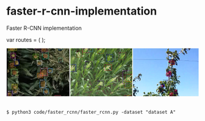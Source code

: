 # faster-r-cnn-implementation
Faster R-CNN implementation


var routes = (
  <Route name="App">
    <Route name="Admin">
      <Route name="Users"/>
      <Route name="Reports"/>
    </Route>
    <Route name="Course">
      <Route name="Assignments"/>
    </Route>
  </Route>
);


![detection sample](https://github.com/adrianxsalazar/faster-r-cnn-implementation/blob/master/readme_images/detection_sample.png)
```

$ python3 code/faster_rcnn/faster_rcnn.py -dataset "dataset A"

```
